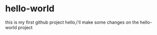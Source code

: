 # hello-world
this is my first github project
hello,i'll make some changes on the hello-world project
